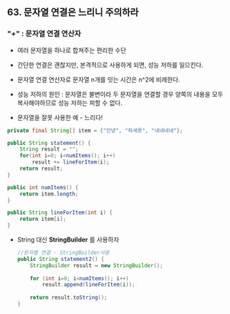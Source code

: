 ## 63. 문자열 연결은 느리니 주의하라

### "+" : 문자열 연결 연산자
- 여러 문자열을 하나로 합쳐주는 편리한 수단
- 간단한 연결은 괜찮지만, 본격적으로 사용하게 되면, 성능 저하를 일으킨다.
- 문자열 연결 연산자로 문자열 n개를 잇는 시간은 n^2에 비례한다.
- 성능 저하의 원인 : 문자열은 불변이라 두 문자열을 연결할 경우 양쪽의 내용을 모두 복사해야하므로 성능 저하는 피할 수 없다.

- 문자열을 잘못 사용한 예 - 느리다!
```java
private final String[] item = {"안녕", "하세욧", "네네네네"};

public String statement() {
    String result = "";
    for(int i=0; i<numItems(); i++)
        result += lineForItem(i);
    return result;
}

public int numItems() {
    return item.length;
}

public String lineForItem(int i) {
    return item[i];
}
```

- String 대신 __StringBuilder__ 를 사용하자
    ```java
    //문자열 연결 - StringBuilder사용
    public String statement2() {
        StringBuilder result = new StringBuilder();
        
        for (int i=0; i<numItems(); i++) 
            result.append(lineForItem(i));
        
        return result.toString();
    }
    ```

</br>
</br>

### 